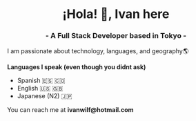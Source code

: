 <h1 align="center">¡Hola! 👋, Ivan here</h1>
<h3 align="center">- A Full Stack Developer based in Tokyo -</h3>

<p>I am passionate about technology, languages, and geography🌎</p>
<p><b>Languages I speak (even though you didnt ask)</b></p>
<ul>
  <li>Spanish 🇪🇸 🇨🇴</li>
  <li>English 🇺🇸 🇬🇧</li>
  <li>Japanese (N2) 🇯🇵</li>
</ul>
<p></p>
You can reach me at <b>ivanwilf@hotmail.com</b>
